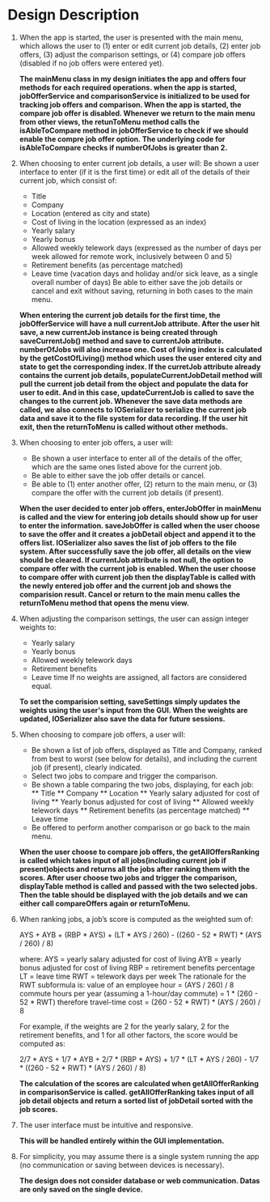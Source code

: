 # Design Description

1. When the app is started, the user is presented with the main menu, which allows the user to (1) enter or edit current job details, (2) enter job offers, (3) adjust the comparison settings, or (4) compare job offers (disabled if no job offers were entered yet).  

	 **The mainMenu class in my design initiates the app and offers four methods for each required operations. when the app is started, jobOfferService and comparisonService is initialized to be used for tracking job offers and comparison. When the app is started, the compare job offer is disabled. Whenever we return to the main menu from other views, the retunToMenu method calls the isAbleToCompare method in jobOfferService to check if we should enable the compre job offer option. The underlying code for isAbleToCompare checks if numberOfJobs is greater than 2.**


2. When choosing to enter current job details, a user will:
Be shown a user interface to enter (if it is the first time) or edit all of the details of their current job, which consist of:
	* Title
	* Company
	* Location (entered as city and state)
	* Cost of living in the location (expressed as an index)
	* Yearly salary
	* Yearly bonus
	* Allowed weekly telework days (expressed as the number of days per week allowed for remote work, inclusively between 0 and 5)
	* Retirement benefits (as percentage matched)
	* Leave time (vacation days and holiday and/or sick leave, as a single overall number of days)
	Be able to either save the job details or cancel and exit without saving, returning in both cases to the main menu.

	 **When entering the current job details for the first time, the jobOfferService will have a null currentJob attribute. After the user hit save, a new currentJob instance is being created through saveCurrentJob() method and save to currentJob attribute. numberOfJobs will also increase one. Cost of living index is calculated by the getCostOfLiving() method which uses the user entered city and state to get the corresponding index. If the curretJob attribute already contains the current job details, populateCurrentJobDetail method will pull the current job detail from the object and populate the data for user to edit. And in this case, updateCurrentJob is called to save the changes to the current job. Whenever the save data methods are called, we also connects to IOSerializer to serialize the current job data and save it to the file system for data recording. If the user hit exit, then the returnToMenu is called without other methods.**


3. When choosing to enter job offers, a user will:
	* Be shown a user interface to enter all of the details of the offer, which are the same ones listed above for the current job.
	* Be able to either save the job offer details or cancel.
	* Be able to (1) enter another offer, (2) return to the main menu, or (3) compare the offer with the current job details (if present).

	 **When the user decided to enter job offers, enterJobOffer in mainMenu is called and the view for entering job details should show up for user to enter the information. saveJobOffer is called when the user choose to save the offer and it creates a jobDetail object and append it to the offers list. IOSerializer also saves the list of job offers to the file system. After successfully save the job offer, all details on the view should be cleared. If currentJob attribute is not null, the option to compare offer with the current job is enabled. When the user choose to compare offer with current job then the displayTable is called with the newly entered job offer and the current job and shows the comparision result. Cancel or return to the main menu calles the returnToMenu method that opens the menu view.**

4. When adjusting the comparison settings, the user can assign integer weights to:
	* Yearly salary
	* Yearly bonus
	* Allowed weekly telework days
	* Retirement benefits
	* Leave time
	If no weights are assigned, all factors are considered equal.

	 **To set the comparision setting, saveSettings simply updates the weights using the user's input from the GUI. When the weights are updated, IOSerializer also save the data for future sessions.**

5. When choosing to compare job offers, a user will:
	* Be shown a list of job offers, displayed as Title and Company, ranked from best to worst (see below for details), and including the current job (if present), clearly indicated.
	* Select two jobs to compare and trigger the comparison.
	* Be shown a table comparing the two jobs, displaying, for each job:
		** Title
		** Company
		** Location
		** Yearly salary adjusted for cost of living
		** Yearly bonus adjusted for cost of living
		** Allowed weekly telework days
		** Retirement benefits (as percentage matched)
		** Leave time
	* Be offered to perform another comparison or go back to the main menu.

	 **When the user choose to compare job offers, the getAllOffersRanking is called which takes input of all jobs(including current job if present)objects and returns all the jobs after ranking them with the scores. After user choose two jobs and trigger the comparison, displayTable method is called and passed with the two selected jobs. Then the table should be displayed with the job details and we can either call compareOffers again or returnToMenu.**

6. When ranking jobs, a job’s score is computed as the weighted sum of:

	AYS + AYB + (RBP * AYS) + (LT * AYS / 260) - ((260 - 52 * RWT) * (AYS / 260) / 8)

	where:
	AYS = yearly salary adjusted for cost of living
	AYB = yearly bonus adjusted for cost of living
	RBP = retirement benefits percentage
	LT = leave time
	RWT = telework days per week
	The rationale for the RWT subformula is:
	value of an employee hour = (AYS / 260) / 8
	commute hours per year (assuming a 1-hour/day commute) =
	1 * (260 - 52 * RWT)
	therefore travel-time cost = (260 - 52 * RWT) * (AYS / 260) / 8

	For example, if the weights are 2 for the yearly salary, 2 for the retirement benefits, and 1 for all other factors, the score would be computed as:


	2/7 * AYS + 1/7 * AYB + 2/7 * (RBP * AYS) + 1/7 * (LT * AYS / 260) - 1/7 * ((260 - 52 * RWT) * (AYS / 260) / 8)

	 **The calculation of the scores are calculated when getAllOfferRanking in comparisonService is called. getAllOfferRanking takes input of all job detail objects and return a sorted list of jobDetail sorted with the job scores.**

7. The user interface must be intuitive and responsive.

	 **This will be handled entirely within the GUI implementation.**


8. For simplicity, you may assume there is a single system running the app (no communication or saving between devices is necessary).

	 **The design does not consider database or web communication. Datas are only saved on the single device.**
